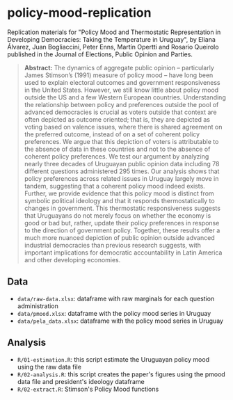 # policy-mood-replication

Replication materials for "Policy Mood and Thermostatic Representation in Developing Democracies: Taking the Temperature in Uruguay", by Eliana Álvarez, Juan Bogliaccini, Peter Enns, Martín Opertti and Rosario Queirolo published in the Journal of Elections, Public Opinion and Parties.

> **Abstract:** The dynamics of aggregate public opinion – particularly James Stimson’s (1991) measure of policy mood – have long been used to explain electoral outcomes and government responsiveness in the United States. However, we still know little about policy mood outside the US and a few Western European countries. Understanding the relationship between policy and preferences outside the pool of advanced democracies is crucial as voters outside that context are often depicted as outcome oriented; that is, they are depicted as voting based on valence issues, where there is shared agreement on the preferred outcome, instead of on a set of coherent policy preferences. We argue that this depiction of voters is attributable to the absence of data in these countries and not to the absence of coherent policy preferences. We test our argument by analyzing nearly three decades of Uruguayan public opinion data including 78 different questions administered 295 times. Our analysis shows that policy preferences across related issues in Uruguay largely move in tandem, suggesting that a coherent policy mood indeed exists. Further, we provide evidence that this policy mood is distinct from symbolic political ideology and that it responds thermostatically to changes in government. This thermostatic responsiveness suggests that Uruguayans do not merely focus on whether the economy is good or bad but, rather, update their policy preferences in response to the direction of government policy. Together, these results offer a much more nuanced depiction of public opinion outside advanced industrial democracies than previous research suggests, with important implications for democratic accountability in Latin America and other developing economies.

## Data
- `data/raw-data.xlsx`: dataframe with raw marginals for each question administration
- `data/pmood.xlsx`: dataframe with the policy mood series in Uruguay
- `data/pela_data.xlsx`: dataframe with the policy mood series in Uruguay

## Analysis

+ `R/01-estimation.R`: this script estimate the Uruguayan policy mood using the raw data file
+ `R/02-analysis.R`: this script creates the paper's figures using the pmood data file and president's ideology dataframe
+ `R/02-extract.R`: Stimson's Policy Mood functions
